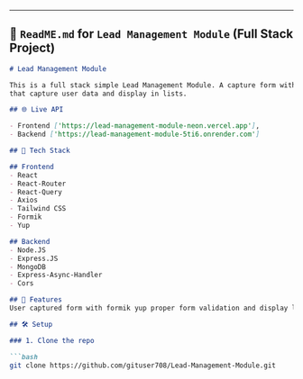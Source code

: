 
---

## 📘 `ReadME.md` for `Lead Management Module` (Full Stack Project)

```markdown
# Lead Management Module 

This is a full stack simple Lead Management Module. A capture form with restricted form validation 
that capture user data and display in lists.

## 🌐 Live API

- Frontend ['https://lead-management-module-neon.vercel.app'],
- Backend ['https://lead-management-module-5ti6.onrender.com']

## 🧰 Tech Stack

## Frontend
- React
- React-Router
- React-Query
- Axios
- Tailwind CSS
- Formik
- Yup

## Backend
- Node.JS
- Express.JS
- MongoDB
- Express-Async-Handler
- Cors

## 🔐 Features
User captured form with formik yup proper form validation and display lists of users.

## 🛠️ Setup

### 1. Clone the repo

```bash
git clone https://github.com/gituser708/Lead-Management-Module.git

